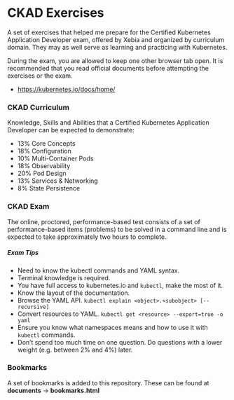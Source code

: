 # CKAD Exercises

A set of exercises that helped me prepare for the Certified Kubernetes Application Developer exam, offered by Xebia and organized by curriculum domain. They may as well serve as learning and practicing with Kubernetes.

During the exam, you are allowed to keep one other browser tab open. It is recommended that you read official documents before attempting the exercises or the exam.

- <https://kubernetes.io/docs/home/>

### CKAD Curriculum

Knowledge, Skills and Abilities that a Certified Kubernetes Application Developer can be expected to demonstrate:

- 13% Core Concepts
- 18% Configuration
- 10% Multi-Container Pods
- 18% Observability
- 20% Pod Design
- 13% Services & Networking
- 8% State Persistence

### CKAD Exam

The online, proctored, performance-based test consists of a set of performance-based items (problems) to be solved in a command line and is expected to take approximately two hours to complete.

##### Exam Tips

- Need to know the kubectl commands and YAML syntax.
- Terminal knowledge is required.
- You have full access to kubernetes.io and `kubectl`, make the most of it.
- Know the layout of the documentation.
- Browse the YAML API.
  `kubectl explain <object>.<subobject> [--recursive]`
- Convert resources to YAML.
  `kubectl get <resource> --export=true -o yaml`
- Ensure you know what namespaces means and how to use it with `kubectl` commands.
- Don’t spend too much time on one question. Do questions with a lower weight (e.g. between 2% and 4%) later.

### Bookmarks

A set of bookmarks is added to this repository. These can be found at **documents** -> **bookmarks.html**
